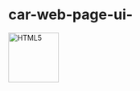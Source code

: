 # car-web-page-ui-
<img align="center" alt="HTML5" width="100px" src="https://media-exp3.licdn.com/dms/image/C4D22AQHZuk3M-G0BuQ/feedshare-shrink_2048_1536/0/1624399897066?e=1627516800&v=beta&t=WUfDaukLMeS1_EgZpfrRzMrfdihiSI5jTOhRgtpMdSQ" />
